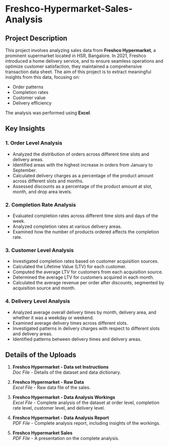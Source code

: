 # Freshco-Hypermarket-Sales-Analysis

## Project Description
This project involves analyzing sales data from **Freshco Hypermarket**, a prominent supermarket located in HSR, Bangalore. In 2021, Freshco introduced a home delivery service, and to ensure seamless operations and optimize customer satisfaction, they maintained a comprehensive transaction data sheet. The aim of this project is to extract meaningful insights from this data, focusing on:

- Order patterns
- Completion rates
- Customer value
- Delivery efficiency

The analysis was performed using **Excel**.

## Key Insights

### 1. Order Level Analysis
- Analyzed the distribution of orders across different time slots and delivery areas.
- Identified areas with the highest increase in orders from January to September.
- Calculated delivery charges as a percentage of the product amount across different slots and months.
- Assessed discounts as a percentage of the product amount at slot, month, and drop area levels.

### 2. Completion Rate Analysis
- Evaluated completion rates across different time slots and days of the week.
- Analyzed completion rates at various delivery areas.
- Examined how the number of products ordered affects the completion rate.

### 3. Customer Level Analysis
- Investigated completion rates based on customer acquisition sources.
- Calculated the Lifetime Value (LTV) for each customer.
- Computed the average LTV for customers from each acquisition source.
- Determined the average LTV for customers acquired in each month.
- Calculated the average revenue per order after discounts, segmented by acquisition source and month.

### 4. Delivery Level Analysis
- Analyzed average overall delivery times by month, delivery area, and whether it was a weekday or weekend.
- Examined average delivery times across different slots.
- Investigated patterns in delivery charges with respect to different slots and delivery areas.
- Identified patterns between delivery times and delivery areas.

## Details of the Uploads

1. **Freshco Hypermarket - Data set Instructions**  
   *Doc File* - Details of the dataset and data dictionary.

2. **Freshco Hypermarket - Raw Data**  
   *Excel File* - Raw data file of the sales.

3. **Freshco Hypermarket - Data Analysis Workings**  
   *Excel File* - Complete analysis of the dataset at order level, completion rate level, customer level, and delivery level.

4. **Freshco Hypermarket - Data Analysis Report**  
   *PDF File* - Complete analysis report, including insights of the workings.

5. **Freshco Hypermarket Sales**  
   *PDF File* - A presentation on the complete analysis.
